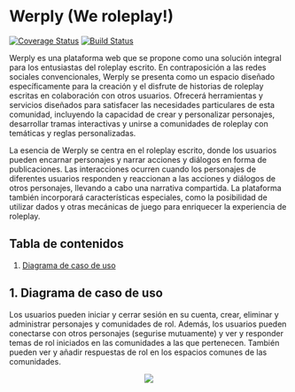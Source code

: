 # Werply (We roleplay!)

[![Coverage Status](https://coveralls.io/repos/github/dkaerit/werply/badge.svg?branch=main)](https://coveralls.io/github/dkaerit/werply?branch=main)
[![Build Status](https://app.travis-ci.com/dkaerit/werply.svg?branch=main)](https://app.travis-ci.com/dkaerit/werply)

Werply es una plataforma web que se propone como una solución integral para los entusiastas del roleplay escrito. En contraposición a las redes sociales convencionales, Werply se presenta como un espacio diseñado específicamente para la creación y el disfrute de historias de roleplay escritas en colaboración con otros usuarios. Ofrecerá herramientas y servicios diseñados para satisfacer las necesidades particulares de esta comunidad, incluyendo la capacidad de crear y personalizar personajes, desarrollar tramas interactivas y unirse a comunidades de roleplay con temáticas y reglas personalizadas.

La esencia de Werply se centra en el roleplay escrito, donde los usuarios pueden encarnar personajes y narrar acciones y diálogos en forma de publicaciones. Las interacciones ocurren cuando los personajes de diferentes usuarios responden y reaccionan a las acciones y diálogos de otros personajes, llevando a cabo una narrativa compartida. La plataforma también incorporará características especiales, como la posibilidad de utilizar dados y otras mecánicas de juego para enriquecer la experiencia de roleplay.

## Tabla de contenidos
1. [Diagrama de caso de uso](#diagrama_de_caso_de_uso)  

<a name="diagrama_de_caso_de_uso"></a>
## 1. Diagrama de caso de uso
Los usuarios pueden iniciar y cerrar sesión en su cuenta, crear, eliminar y administrar personajes y comunidades de rol. Además, los usuarios pueden conectarse con otros personajes (segurise mutuamente) y ver y responder temas de rol iniciados en las comunidades a las que pertenecen. También pueden ver y añadir respuestas de rol en los espacios comunes de las comunidades. 

<div align="center"><img src="https://user-images.githubusercontent.com/24440929/235326567-4a305984-f24e-469c-8dc5-3601acca1d08.png"/></div>
